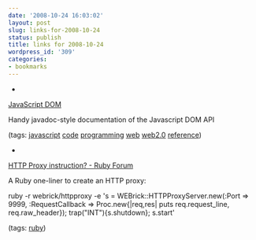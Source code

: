 ```yaml
---
date: '2008-10-24 16:03:02'
layout: post
slug: links-for-2008-10-24
status: publish
title: links for 2008-10-24
wordpress_id: '309'
categories:
- bookmarks
---
```


  * 
                

[JavaScript DOM](http://krook.org/jsdom/)


                

Handy javadoc-style documentation of the Javascript DOM API


                

(tags: [javascript](http://delicious.com/eob/javascript) [code](http://delicious.com/eob/code) [programming](http://delicious.com/eob/programming) [web](http://delicious.com/eob/web) [web2.0](http://delicious.com/eob/web2.0) [reference](http://delicious.com/eob/reference))


            
  * 
                

[HTTP Proxy instruction? - Ruby Forum](http://www.ruby-forum.com/topic/139859)


                

A Ruby one-liner to create an HTTP proxy:

ruby -r webrick/httpproxy -e 's = WEBrick::HTTPProxyServer.new(:Port => 9999, :RequestCallback => Proc.new{|req,res| puts req.request_line, req.raw_header}); trap("INT"){s.shutdown}; s.start'


                

(tags: [ruby](http://delicious.com/eob/ruby))


            
